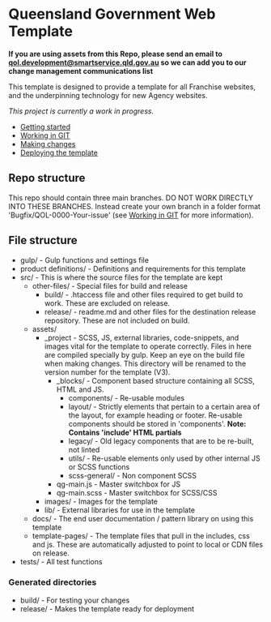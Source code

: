# Queensland Government Web Template

**If you are using assets from this Repo, please send an email to qol.development@smartservice.qld.gov.au so we can add you to our change management communications list**

This template is designed to provide a template for all Franchise websites, and the underpinning technology for new Agency websites.

_This project is currently a work in progress._

- [Getting started](readme/getting-started.md)
- [Working in GIT](readme/git.md)
- [Making changes](readme/making-changes.md)
- [Deploying the template](readme/deploy.md)

## Repo structure
This repo should contain three main branches. DO NOT WORK DIRECTLY INTO THESE BRANCHES. Instead create your own branch in a folder format 'Bugfix/QOL-0000-Your-issue' (see [Working in GIT](readme/git.md) for more information).

## File structure

* gulp/ - Gulp functions and settings file
* product definitions/ - Definitions and requirements for this template
* src/ - This is where the source files for the template are kept
	* other-files/ - Special files for build and release
		* build/ - .htaccess file and other files required to get build to work. These are excluded on release.
		* release/ - readme.md and other files for the destination release repository. These are not included on build.
	* assets/
		* _project - SCSS, JS, external libraries, code-snippets, and images vital for the template to operate correctly. Files in here are compiled specially by gulp. Keep an eye on the build file when making changes. This directory will be renamed to the version number for the template (V3).
			* _blocks/ - Component based structure containing all SCSS, HTML and JS.
				* components/ - Re-usable modules
				* layout/ - Strictly elements that pertain to a certain area of the layout, for example heading or footer. Re-usable components should be stored in 'components'. **Note: Contains 'include' HTML partials**
				* legacy/ - Old legacy components that are to be re-built, not linted
				* utils/ - Re-usable elements only used by other internal JS or SCSS functions
				* scss-general/ - Non component SCSS
			* qg-main.js - Master switchbox for JS
			* qg-main.scss - Master switchbox for SCSS/CSS
		* images/ - Images for the template
		* lib/ - External libraries for use in the template
	* docs/ - The end user documentation / pattern library on using this template
	* template-pages/ - The template files that pull in the includes, css and js. These are automatically adjusted to point to local or CDN files on release.
* tests/ - All test functions

### Generated directories
* build/ - For testing your changes
* release/ - Makes the template ready for deployment

